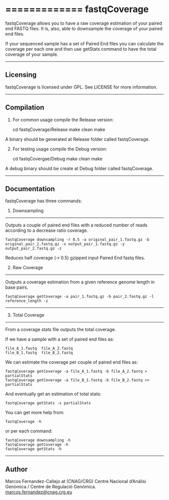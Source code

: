 =============
fastqCoverage
=============
  
fastqCoverage allows you to have a raw coverage estimation of your paired end FASTQ files. It is, also, able to downsample the coverage of your paired end files.

If your sequenced sample has a set of Paired End files you can calculate the coverage per each one and then use getStats command to have the total coverage
of your sample. 

---------
Licensing
---------

fastqCoverage is licensed under GPL. See LICENSE for more information.

-----------
Compilation
-----------

1) For common usage compile the Release version:

    cd fastqCoverage/Release
    make clean
    make

A binary should be generated at Release folder called fastqCoverage.

2) For testing usage compile the Debug version:

    cd fastqCovergae/Debug
    make clean
    make

A debug binary should be create at Debug folder called fastqCoverage.

-------------
Documentation
-------------

fastqCoverage has three commands:

1) Downsampling 
---------------

Outputs a couple of paired end files with a reduced number of reads according to a decrease ratio coverage.

    fastqCoverage downsampling -r 0.5 -a original_pair_1.fastq.gz -b original_pair_2.fastq.gz -x output_pair_1.fastq.gz -y output_pair_2.fastq.gz -z

Reduces half coverage (-r 0.5) gzipped input Paired End fastq files. 

2) Raw Coverage
---------------

Outputs a coverage estimation from a given reference genome length in base pairs.

    fastqCoverage getCoverage -a pair_1.fastq.gz -b pair_2.fastq.gz -l reference_length -z

-----------------
3) Total Coverage
-----------------

From a coverage stats file outputs the total coverage.

If we have a sample with a set of paired end files as:

    file_A_1.fastq  file_A_2.fastq
    file_B_1.fastq  file_B_2.fastq

We can estimate the coverage per couple of paired end files as:

    fastqCoverage getCoverage -a file_A_1.fastq -b file_A_2.fastq > partialStats
    fastqCoverage getCoverage -a file_B_1.fastq -b file_B_2.fastq >> partialStats

And eventually get an estimation of total stats:
 
    fastqCoverage getStats -s partialStats


You can get more help from:

    fastqCoverage -h

or per each command:

    fastqCoverage downsampling -h
    fastqCoverage getCoverage -h
    fastqCoverage getStats -h

------
Author
------

Marcos Fernandez-Callejo at (CNAG/CRG) Centre Nacional d’Anàlisi Genòmica / Centre de Regulació Genòmica.
marcos.fernandez@cnag.crg.eu
  
